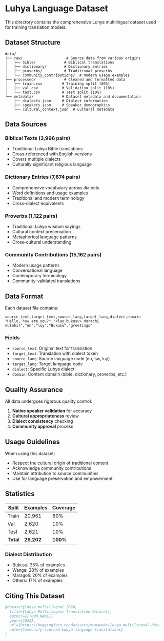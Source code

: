 # Luhya Language Dataset

This directory contains the comprehensive Luhya multilingual dataset used for training translation models.

## Dataset Structure

```
data/
├── raw/                    # Source data from various origins
│   ├── bible/             # Biblical translations
│   ├── dictionary/        # Dictionary entries
│   ├── proverbs/          # Traditional proverbs
│   └── community_contributions/  # Modern usage examples
├── processed/             # Cleaned and formatted data
│   ├── train.csv         # Training split (80%)
│   ├── val.csv           # Validation split (10%) 
│   └── test.csv          # Test split (10%)
└── metadata/             # Dataset metadata and documentation
    ├── dialects.json     # Dialect information
    ├── speakers.json     # Speaker demographics
    └── cultural_context.json  # Cultural metadata
```

## Data Sources

### Biblical Texts (3,996 pairs)
- Traditional Luhya Bible translations
- Cross-referenced with English versions
- Covers multiple dialects
- Culturally significant religious language

### Dictionary Entries (7,674 pairs)
- Comprehensive vocabulary across dialects
- Word definitions and usage examples
- Traditional and modern terminology
- Cross-dialect equivalents

### Proverbs (1,122 pairs)
- Traditional Luhya wisdom sayings
- Cultural context preservation
- Metaphorical language patterns
- Cross-cultural understanding

### Community Contributions (15,162 pairs)
- Modern usage patterns
- Conversational language
- Contemporary terminology
- Community-validated translations

## Data Format

Each dataset file contains:
```csv
source_text,target_text,source_lang,target_lang,dialect,domain
"Hello, how are you?","<luy_bukusu> Murachi mulahi?","en","luy","Bukusu","greetings"
```

### Fields
- `source_text`: Original text for translation
- `target_text`: Translation with dialect token
- `source_lang`: Source language code (en, sw, luy)
- `target_lang`: Target language code
- `dialect`: Specific Luhya dialect
- `domain`: Content domain (bible, dictionary, proverbs, etc.)

## Quality Assurance

All data undergoes rigorous quality control:
1. **Native speaker validation** for accuracy
2. **Cultural appropriateness** review
3. **Dialect consistency** checking
4. **Community approval** process

## Usage Guidelines

When using this dataset:
- Respect the cultural origin of traditional content
- Acknowledge community contributions
- Maintain attribution to source communities
- Use for language preservation and empowerment

## Statistics

| Split | Examples | Coverage |
|-------|----------|----------|
| Train | 20,961   | 80%      |
| Val   | 2,620    | 10%      |
| Test  | 2,621    | 10%      |
| **Total** | **26,202** | **100%** |

### Dialect Distribution
- Bukusu: 35% of examples
- Wanga: 28% of examples
- Maragoli: 20% of examples
- Others: 17% of examples

## Citing This Dataset

```bibtex
@dataset{luhya_multilingual_2024,
  title={Luhya Multilingual Translation Dataset},
  author={[YOUR_NAME]},
  year={2024},
  url={https://huggingface.co/datasets/mamakobe/luhya-multilingual-dataset},
  note={Community-sourced Luhya language translations}
}
```

